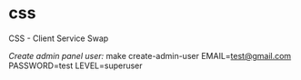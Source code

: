 # css
CSS - Client Service Swap

*Create admin panel user:* make create-admin-user EMAIL=test@gmail.com PASSWORD=test LEVEL=superuser
